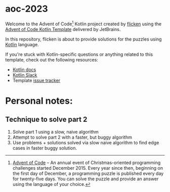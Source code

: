 # aoc-2023

Welcome to the Advent of Code[^aoc] Kotlin project created by [flicken][github] using the [Advent of Code Kotlin Template][template] delivered by JetBrains.

In this repository, flicken is about to provide solutions for the puzzles using [Kotlin][kotlin] language.

If you're stuck with Kotlin-specific questions or anything related to this template, check out the following resources:

- [Kotlin docs][docs]
- [Kotlin Slack][slack]
- Template [issue tracker][issues]


[^aoc]:
    [Advent of Code][aoc] – An annual event of Christmas-oriented programming challenges started December 2015.
    Every year since then, beginning on the first day of December, a programming puzzle is published every day for twenty-five days.
    You can solve the puzzle and provide an answer using the language of your choice.

[aoc]: https://adventofcode.com
[docs]: https://kotlinlang.org/docs/home.html
[github]: https://github.com/flicken
[issues]: https://github.com/kotlin-hands-on/advent-of-code-kotlin-template/issues
[kotlin]: https://kotlinlang.org
[slack]: https://surveys.jetbrains.com/s3/kotlin-slack-sign-up
[template]: https://github.com/kotlin-hands-on/advent-of-code-kotlin-template


# Personal notes:

## Technique to solve part 2
1. Solve part 1 using a slow, naive algorithm
2. Attempt to solve part 2 with a faster, but buggy algorithm
3. Use problems + solutions solved via slow naive algorithm to find edge cases in faster buggy solution.

